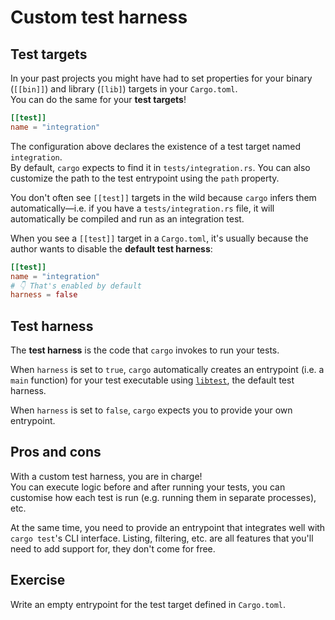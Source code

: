 # Custom test harness

## Test targets

In your past projects you might have had to set properties for your binary (`[[bin]]`) 
and library (`[lib]`) targets in your `Cargo.toml`.  
You can do the same for your **test targets**!

```toml
[[test]]
name = "integration"
```

The configuration above declares the existence of a test target named `integration`.  
By default, `cargo` expects to find it in `tests/integration.rs`. You can also customize 
the path to the test entrypoint using the `path` property.

You don't often see `[[test]]` targets in the wild because `cargo` infers them automatically—i.e.
if you have a `tests/integration.rs` file, it will automatically be compiled and run as an integration test.

When you see a `[[test]]` target in a `Cargo.toml`, it's usually because the author wants to disable
the **default test harness**:

```toml
[[test]]
name = "integration"
# 👇 That's enabled by default
harness = false
```

## Test harness

The **test harness** is the code that `cargo` invokes to run your tests.  

When `harness` is set to `true`, `cargo` automatically creates an entrypoint (i.e. a `main` function)
for your test executable using [`libtest`](https://github.com/rust-lang/rust/tree/master/library/test),
the default test harness.

When `harness` is set to `false`, `cargo` expects you to provide your own entrypoint.  

## Pros and cons

With a custom test harness, you are in charge!  
You can execute logic before and after running your tests, you can customise how each test
is run (e.g. running them in separate processes), etc.

At the same time, you need to provide an entrypoint that integrates well with `cargo test`'s 
CLI interface. Listing, filtering, etc. are all features that you'll need to add support for,
they don't come for free.

## Exercise

Write an empty entrypoint for the test target defined in `Cargo.toml`.


